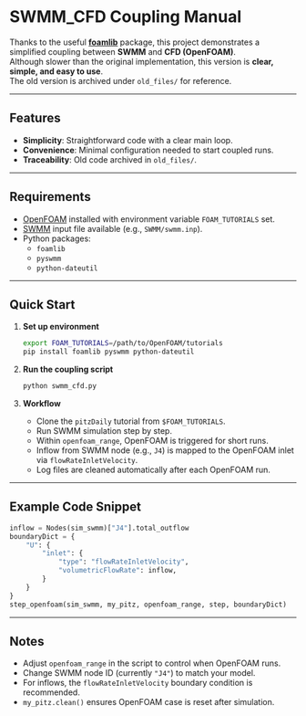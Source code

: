 # SWMM_CFD Coupling Manual

Thanks to the useful **[foamlib](https://github.com/gerlero/foamlib)** package, this project demonstrates a simplified coupling between **SWMM** and **CFD (OpenFOAM)**.  
Although slower than the original implementation, this version is **clear, simple, and easy to use**.  
The old version is archived under `old_files/` for reference.

---

## Features

- **Simplicity**: Straightforward code with a clear main loop.  
- **Convenience**: Minimal configuration needed to start coupled runs.  
- **Traceability**: Old code archived in `old_files/`.  

---

## Requirements

- [OpenFOAM](https://openfoam.org/) installed with environment variable `FOAM_TUTORIALS` set.  
- [SWMM](https://www.epa.gov/water-research/storm-water-management-model-swmm) input file available (e.g., `SWMM/swmm.inp`).  
- Python packages:
  - `foamlib`
  - `pyswmm`
  - `python-dateutil`

---

## Quick Start

1. **Set up environment**
   ```bash
   export FOAM_TUTORIALS=/path/to/OpenFOAM/tutorials
   pip install foamlib pyswmm python-dateutil
   ```

2. **Run the coupling script**
   ```bash
   python swmm_cfd.py
   ```

3. **Workflow**
   - Clone the `pitzDaily` tutorial from `$FOAM_TUTORIALS`.  
   - Run SWMM simulation step by step.  
   - Within `openfoam_range`, OpenFOAM is triggered for short runs.  
   - Inflow from SWMM node (e.g., `J4`) is mapped to the OpenFOAM inlet via `flowRateInletVelocity`.  
   - Log files are cleaned automatically after each OpenFOAM run.  



---

## Example Code Snippet

```python
inflow = Nodes(sim_swmm)["J4"].total_outflow
boundaryDict = {
    "U": {
        "inlet": {
            "type": "flowRateInletVelocity",
            "volumetricFlowRate": inflow,
        }
    }
}
step_openfoam(sim_swmm, my_pitz, openfoam_range, step, boundaryDict)
```

---


## Notes

- Adjust `openfoam_range` in the script to control when OpenFOAM runs.  
- Change SWMM node ID (currently `"J4"`) to match your model.  
- For inflows, the `flowRateInletVelocity` boundary condition is recommended.  
- `my_pitz.clean()` ensures OpenFOAM case is reset after simulation.
